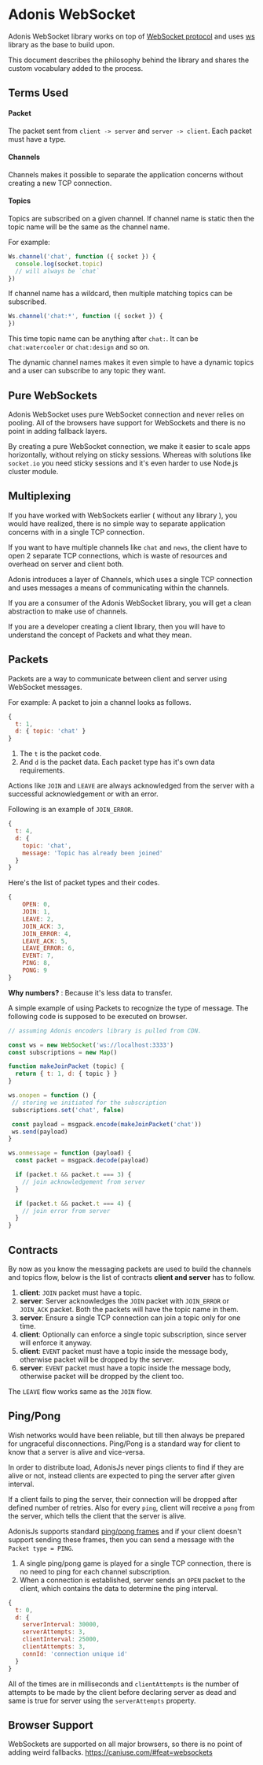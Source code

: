 # Adonis WebSocket
Adonis WebSocket library works on top of [WebSocket protocol](https://tools.ietf.org/html/rfc6455) and uses [ws](https://github.com/websockets/ws) library as the base to build upon.

This document describes the philosophy behind the library and shares the custom vocabulary added to the process.

## Terms Used
#### Packet
The packet sent from `client -> server` and `server -> client`. Each packet must have a type.

#### Channels
Channels makes it possible to separate the application concerns without creating a new TCP connection.

#### Topics
Topics are subscribed on a given channel. If channel name is static then the topic name will be the same as the channel name.

For example:

```js
Ws.channel('chat', function ({ socket }) {
  console.log(socket.topic)
  // will always be `chat`
})
```

If channel name has a wildcard, then multiple matching topics can be subscribed.

```js
Ws.channel('chat:*', function ({ socket }) {
})
```

This time topic name can be anything after `chat:`. It can be `chat:watercooler` or `chat:design` and so on.

The dynamic channel names makes it even simple to have a dynamic topics and a user can subscribe to any topic they want.

## Pure WebSockets
Adonis WebSocket uses pure WebSocket connection and never relies on pooling. All of the browsers have support for WebSockets and there is no point in adding fallback layers.

By creating a pure WebSocket connection, we make it easier to scale apps horizontally, without relying on sticky sessions. Whereas with solutions like `socket.io` you need sticky sessions and it's even harder to use Node.js cluster module.

## Multiplexing
If you have worked with WebSockets earlier ( without any library ), you would have realized, there is no simple way to separate application concerns with in a single TCP connection.

If you want to have multiple channels like `chat` and `news`, the client have to open 2 separate TCP connections, which is waste of resources and overhead on server and client both.

Adonis introduces a layer of Channels, which uses a single TCP connection and uses messages a means of communicating within the channels.

If you are a consumer of the Adonis WebSocket library, you will get a clean abstraction to make use of channels.

If you are a developer creating a client library, then you will have to understand the concept of Packets and what they mean.

## Packets
Packets are a way to communicate between client and server using WebSocket messages.

For example: A packet to join a channel looks as follows.

```js
{
  t: 1,
  d: { topic: 'chat' }
}
```

1. The `t` is the packet code.
2. And `d` is the packet data. Each packet type has it's own data requirements.

Actions like `JOIN` and `LEAVE` are always acknowledged from the server with a successful acknowledgement or with an error.

Following is an example of `JOIN_ERROR`.

```js
{
  t: 4,
  d: {
    topic: 'chat',
    message: 'Topic has already been joined'
  }
}
```

Here's the list of packet types and their codes.

```js
{
    OPEN: 0,
    JOIN: 1,
    LEAVE: 2,
    JOIN_ACK: 3,
    JOIN_ERROR: 4,
    LEAVE_ACK: 5,
    LEAVE_ERROR: 6,
    EVENT: 7,
    PING: 8,
    PONG: 9
}
```

**Why numbers?** : Because it's less data to transfer.

A simple example of using Packets to recognize the type of message. The following code is supposed to be executed on browser. 

```js
// assuming Adonis encoders library is pulled from CDN.

const ws = new WebSocket('ws://localhost:3333')
const subscriptions = new Map()

function makeJoinPacket (topic) {
  return { t: 1, d: { topic } } 
}

ws.onopen = function () {
 // storing we initiated for the subscription
 subscriptions.set('chat', false)

 const payload = msgpack.encode(makeJoinPacket('chat'))
 ws.send(payload)
}

ws.onmessage = function (payload) {
  const packet = msgpack.decode(payload)

  if (packet.t && packet.t === 3) {
    // join acknowledgement from server
  }

  if (packet.t && packet.t === 4) {
    // join error from server
  }
}
```

## Contracts
By now as you know the messaging packets are used to build the channels and topics flow, below is the list of contracts **client and server** has to follow. 

1. **client**: `JOIN` packet must have a topic.
2. **server**: Server acknowledges the `JOIN` packet with `JOIN_ERROR` or `JOIN_ACK` packet. Both the packets will have the topic name in them.
3. **server**: Ensure a single TCP connection can join a topic only for one time.
4. **client**: Optionally can enforce a single topic subscription, since server will enforce it anyway.
5. **client**: `EVENT` packet must have a topic inside the message body, otherwise packet will be dropped by the server.
6. **server**: `EVENT` packet must have a topic inside the message body, otherwise packet will be dropped by the client too.

The `LEAVE` flow works same as the `JOIN` flow.

## Ping/Pong
Wish networks would have been reliable, but till then always be prepared for ungraceful disconnections.  Ping/Pong is a standard way for client to know that a server is alive and vice-versa.

In order to distribute load, AdonisJs never pings clients to find if they are alive or not, instead clients are expected to ping the server after given interval.

If a client fails to ping the server, their connection will be dropped after defined number of retries. Also for every `ping`, client will receive a `pong` from the server, which tells the client that the server is alive.

AdonisJs supports standard [ping/pong frames](https://tools.ietf.org/html/rfc6455#section-5.5.2) and if your client doesn't support sending these frames, then you can send a message with the `Packet type = PING`.

1. A single ping/pong game is played for a single TCP connection, there is no need to ping for each channel subscription.
2. When a connection is established, server sends an `OPEN` packet to the client, which contains the data to determine the ping interval.

```js
{
  t: 0,
  d: {
    serverInterval: 30000,
    serverAttempts: 3,
    clientInterval: 25000,
    clientAttempts: 3,
    connId: 'connection unique id'
  }
}
```

All of the times are in milliseconds and `clientAttempts` is the number of attempts to be made by the client before declaring server as dead and same is true for server using the `serverAttempts` property.

## Browser Support
WebSockets are supported on all major browsers, so there is no point of adding weird fallbacks.
https://caniuse.com/#feat=websockets
